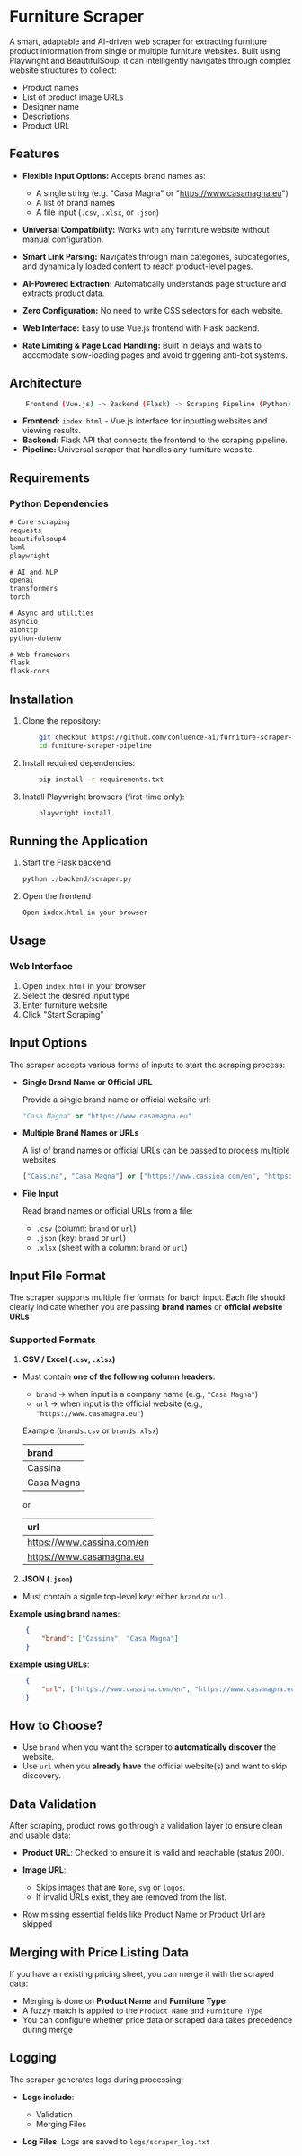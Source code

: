 # Furniture Scraper

A smart, adaptable and AI-driven web scraper for extracting furniture product information from single or multiple furniture websites. Built using Playwright and BeautifulSoup, it can intelligently navigates through complex website structures to collect: 
- Product names
- List of product image URLs
- Designer name
- Descriptions
- Product URL

## Features

- **Flexible Input Options:** Accepts brand names as:
    
    - A single string (e.g. "Casa Magna" or "https://www.casamagna.eu")
    - A list of brand names
    - A file input (`.csv`, `.xlsx`, or `.json`)

- **Universal Compatibility:** Works with any furniture website without manual configuration.

- **Smart Link Parsing:** Navigates through main categories, subcategories, and dynamically loaded content to reach product-level pages.

- **AI-Powered Extraction:** Automatically understands page structure and extracts product data.

- **Zero Configuration:** No need to write CSS selectors for each website.

- **Web Interface:** Easy to use Vue.js frontend with Flask backend.

- **Rate Limiting & Page Load Handling:** Built in delays and waits to accomodate slow-loading pages and avoid triggering anti-bot systems.

## Architecture

```sh
    Frontend (Vue.js) -> Backend (Flask) -> Scraping Pipeline (Python)
```

- **Frontend:** `index.html` - Vue.js interface for inputting websites and viewing results.
- **Backend:** Flask API that connects the frontend to the scraping pipeline.
- **Pipeline:** Universal scraper that handles any furniture website.

## Requirements

### Python Dependencies

```txt
# Core scraping 
requests
beautifulsoup4
lxml
playwright

# AI and NLP
openai
transformers
torch

# Async and utilities
asyncio
aiohttp
python-dotenv

# Web framework
flask
flask-cors
```
## Installation

1. Clone the repository:
    ```bash
        git checkout https://github.com/conluence-ai/furniture-scraper-pipeline.git
        cd funiture-scraper-pipeline
    ```

2. Install required dependencies:
    ```bash
        pip install -r requirements.txt
    ```

3. Install Playwright browsers (first-time only):
    ```bash
        playwright install
    ```

## Running the Application

1. Start the Flask backend

    ```python
    python ./backend/scraper.py
    ```

2. Open the frontend

    ```txt
    Open index.html in your browser
    ```

## Usage

### Web Interface

1. Open `index.html` in your browser
2. Select the desired input type
3. Enter furniture website
4. Click "Start Scraping"

## Input Options

The scraper accepts various forms of inputs to start the scraping process:

- **Single Brand Name or Official URL**

    Provide a single brand name or official website url:

    ```python
    "Casa Magna" or "https://www.casamagna.eu"
    ```

- **Multiple Brand Names or URLs**

    A list of brand names or official URLs can be passed to process multiple websites

    ```python
    ["Cassina", "Casa Magna"] or ["https://www.cassina.com/en", "https://www.casamagna.eu"]
    ```

- **File Input**

    Read brand names or official URLs from a file:
    
    - `.csv` (column: `brand` or `url`)
    - `.json` (key: `brand` or `url`)
    - `.xlsx` (sheet with a column: `brand` or `url`)


## Input File Format

The scraper supports multiple file formats for batch input. Each file should clearly indicate whether you are passing **brand names** or **official website URLs**

### Supported Formats

1. **CSV / Excel (`.csv`, `.xlsx`)**

- Must contain **one of the following column headers**:
    - `brand` -> when input is a company name (e.g., `"Casa Magna"`)
    - `url` -> when input is the official website (e.g., `"https://www.casamagna.eu"`)

    Example (`brands.csv` or `brands.xlsx`)

    | brand |
    | :- |
    | Cassina |
    | Casa Magna |

    or

    | url |
    | :- |
    | https://www.cassina.com/en |
    | https://www.casamagna.eu |

2. **JSON (`.json`)** 

- Must contain a signle top-level key: either `brand` or `url`.

**Example using brand names**:

```json
    {
        "brand": ["Cassina", "Casa Magna"]
    }
```

**Example using URLs**:

```json
    {
        "url": ["https://www.cassina.com/en", "https://www.casamagna.eu"]
    }
```

## How to Choose?

- Use `brand` when you want the scraper to **automatically discover** the website.
- Use `url` when you **already have** the official website(s) and want to skip discovery.

## Data Validation

After scraping, product rows go through a validation layer to ensure clean and usable data:

- **Product URL**: Checked to ensure it is valid and reachable (status 200).
- **Image URL**: 
    
    - Skips images that are `None`, `svg` or `logos`.
    - If invalid URLs exist, they are removed from the list.
- Row missing essential fields like Product Name or Product Url are skipped

## Merging with Price Listing Data

If you have an existing pricing sheet, you can merge it with the scraped data:

- Merging is done on **Product Name** and **Furniture Type**
- A fuzzy match is applied to the `Product Name` and `Furniture Type`
- You can configure whether price data or scraped data takes precedence during merge

## Logging

The scraper generates logs during processing:

- **Logs include**:

    - Validation 
    - Merging Files

- **Log Files**: Logs are saved to `logs/scraper_log.txt`